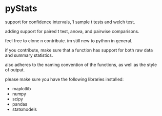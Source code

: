 # pyStats


support for confidence intervals, 1 sample t tests and welch test.

adding support for paired t test, anova, and pairwise comparisons.

feel free to clone n contribute. im still new to python in general. 

if you contribute, make sure that a function has support for both raw data and summary statistics.

also adheres to the naming convention of the functions, as well as the style of output.

please make sure you have the following libraries installed:

- maplotlib
- numpy
- scipy
- pandas
- statsmodels
